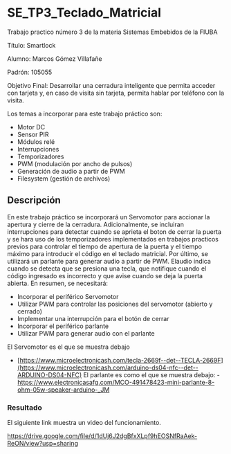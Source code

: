 # SE_TP3_Teclado_Matricial
Trabajo practico número 3 de la materia Sistemas Embebidos de la FIUBA

Título: Smartlock

Alumno: Marcos Gómez Villafañe

Padrón: 105055

Objetivo Final: Desarrollar una cerradura inteligente que permita acceder con tarjeta y, en caso de visita sin tarjeta, permita hablar por teléfono con la visita.

Los temas a incorporar para este trabajo práctico son:
- Motor DC
- Sensor PIR
- Módulos relé
- Interrupciones 
- Temporizadores 
- PWM (modulación por ancho de pulsos)
- Generación de audio a partir de PWM
- Filesystem (gestión de archivos)
  
## Descripción
En este trabajo práctico se incorporará un Servomotor para accionar la apertura y cierre de la cerradura. 
Adicionalmente, se incluiran interrupciones para detectar cuando se aprieta el boton de cerrar la puerta y se hara uso de los temporizadores implementados en trabajos practicos previos para controlar el tiempo de apertura de la puerta y el tiempo máximo para introducir el código en el teclado matricial.
Por último, se utilizará un parlante para generar audio a partir de PWM. Elaudio indica cuando se detecta que se presiona una tecla, que notifique cuando el código ingresado es incorrecto y que avise cuando se deja la puerta abierta.
En resumen, se necesitará:
- Incorporar el periférico Servomotor 
- Utilizar PWM para controlar las posiciones del servomotor (abierto y cerrado)
- Implementar una interrupción para el botón de cerrar
- Incorporar el periférico parlante
- Utilizar PWM para generar audio con el parlante
  
El Servomotor es el que se muestra debajo
- [https://www.microelectronicash.com/tecla-2669f--det--TECLA-2669F](https://www.microelectronicash.com/arduino-ds04-nfc--det--ARDUINO-DS04-NFC)
El parlante es como el que se muestra debajo:
-https://www.electronicasafg.com/MCO-491478423-mini-parlante-8-ohm-05w-speaker-arduino-_JM
  

### Resultado
El siguiente link muestra un video del funcionamiento.

https://drive.google.com/file/d/1dUj6J2dgBfxXLpf9hEOSNfRaAek-ReON/view?usp=sharing


